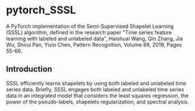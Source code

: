 # pytorch_SSSL
A PyTorch implementation of the Semi-Supervised Shapelet Learning (SSSL) algorithm, defined in the research paper "Time series feature learning with labeled and unlabeled data", Haishuai Wang, Qin Zhang, Jia Wu, Shirui Pan, Yixin Chen, Pattern Recognition, Volume 89, 2019, Pages 55-66.

## Introduction
SSSL efficiently learns shapelets by using both labeled and unlabeled time series data. Briefly, SSSL engages both labeled and unlabeled time series data in an integrated model that considers the least squares regression, the power of the pseudo-labels, shapelets regularization, and spectral analysis.
